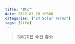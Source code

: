 ```yaml
---
title: "春分"
date: 2022-03-20 +0800
categories: ["24 Solar Terms"]
tags: [life]
---
```


> 3月20日 今日 春分

